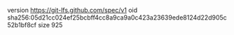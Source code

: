 version https://git-lfs.github.com/spec/v1
oid sha256:05d21cc024ef25bcbff4cc8a9ca9a0c423a23639ede8124d22d905c52b1bf8cf
size 925
